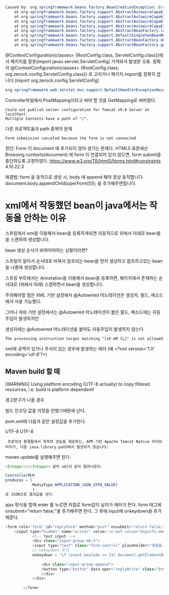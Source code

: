 ```java
Caused by: org.springframework.beans.factory.BeanCreationException: Error creating bean with name 'servletConfig': Instantiation of bean failed; nested exception is org.springframework.beans.BeanInstantiationException: Failed to instantiate [javax.servlet.ServletConfig]: Specified class is an interface
	at org.springframework.beans.factory.support.AbstractAutowireCapableBeanFactory.instantiateBean(AbstractAutowireCapableBeanFactory.java:1287)
	at org.springframework.beans.factory.support.AbstractAutowireCapableBeanFactory.createBeanInstance(AbstractAutowireCapableBeanFactory.java:1181)
	at org.springframework.beans.factory.support.AbstractAutowireCapableBeanFactory.doCreateBean(AbstractAutowireCapableBeanFactory.java:555)
	at org.springframework.beans.factory.support.AbstractAutowireCapableBeanFactory.createBean(AbstractAutowireCapableBeanFactory.java:515)
	at org.springframework.beans.factory.support.AbstractBeanFactory.lambda$doGetBean$0(AbstractBeanFactory.java:320)
	at org.springframework.beans.factory.support.DefaultSingletonBeanRegistry.getSingleton(DefaultSingletonBeanRegistry.java:222)
	at org.springframework.beans.factory.support.AbstractBeanFactory.doGetBean(AbstractBeanFactory.java:318)
	at org.springframework.beans.factory.support.AbstractBeanFactory.getBean(AbstractBeanFactory.java:199)
```

@ContextConfiguration(classes= {RootConfig.class, ServletConfig.class})에서
패키지를 잘못(import javax.servlet.ServletConfig) 가져와서 발생한 오류.
정확히 @ContextConfiguration(classes= {RootConfig.class, org.zerock.config.ServletConfig.class}) 로 고치거나 패키지 import를 정확히 씁니다.(import org.zerock.config.ServletConfig)


```java
org.springframework.web.servlet.mvc.support.DefaultHandlerExceptionResolver - Resolved [org.springframework.web.HttpRequestMethodNotSupportedException: Request method 'POST' not supported]
```
Controller파일에서 PostMapping이라고 써야 할 것을 GetMapping로 써버렸다.


```
Could not publish server configuration for Tomcat v9.0 Server at localhost.
Multiple Contexts have a path of "/".
```
다른 프로젝트들과 path 중복의 문제




```
Form submission canceled because the form is not connected

```

원인:
Form 이 document 에 추가되지 않아 생기는 문제다.
HTML5 표준에선 Browsing contexts(document) 에 form 이 연결되어 있지 않으면, form submit을 중단하도록 규정하였다.
https://www.w3.org/TR/html5/forms.html#constraints 4.10.22.3

해결법:
form 을 동적으로 생성 시, body 에 append 해야 정상 동작합니다.
document.body.appendChild(operForm[0]); 을 추가해주면됩니다.


# xml에서 작동했던 bean이 java에서는 작동을 안하는 이유
스프링에서 xml을 이용해서 bean을 등록하게되면 자동적으로 위에서 아래로 bean들을 스캔하여 생성합니다.

bean 생성 순서가 바뀌어야하는 상황이라면?

스프링이 알아서 순서대로 바꿔서 참조되는 bean을 먼저 생성하고 참조하고있는 bean을 나중에 생성합니다.

스프링 부트에서는 Annotation을 이용해서 bean을 등록하면, 패키지에서 존재하는 순서대로 (위에서 아래) 스캔하면서 bean을 생성합니다.





주의해야할 점은 XML 기반 설정에서 @Autowired 어노테이션은 생성자, 필드, 메소드에서 사용 가능했다.

그러나 자바 기반 설정에서는 @Autowired 어노테이션이 붙은 필드, 메소드에는 자동 주입이 발생하지만

생성자에는 @Autowired  어노테이션을  붙여도 자동주입이 발생하지 않는다.


```
The processing instruction target matching "[xX mM lL]" is not allowed
```

xml에 공백이 있거나 주석이 있는 경우에 발생하는 에러 (예 \<?xml version='1.0' encoding='utf-8'?>)






## Maven build 할 때

[WARNING] Using platform encoding (UTF-8 actually) to copy filtered resources, i.e. build is platform dependent!


경고문구가 나올 경우



빌드 인코딩 값을 지정을 안했기때문에 난다.



pom.xml에 다음과 같은 설정값을 추가한다.

  <!-- Build Encoding UTF-8 Setting -->
 <properties>
  <project.build.sourceEncoding>UTF-8</project.build.sourceEncoding>
  <project.reporting.outputEncoding>UTF-8</project.reporting.outputEncoding>
 </properties>



```
 프로덕션 환경들에서 최적의 성능을 제공하는, APR 기반 Apache Tomcat Native 라이브러리가, 다음 java.library.path에서 발견되지 않습니다:

```


maven update를 실행해주면 된다.



```java
<Integer>2</Integer> 같이 xml이 같이 딸려나온다.

Controller에서 
produces = {
			MediaType.APPLICATION_JSON_UTF8_VALUE}
			)
로 JSON으로 결과값을 낸다.
```



ajax 방식을 할때 enter 를 누르면 저절로 form값이 날라가 에러가 뜬다.
form 태그에 onsubmit="return false;"을 추가해주면 된다.
그 후에 input에 onkeydown을 추가 해준다.
```js
<form role="form" id="replyForm" method="post" onsubmit="return false;">
	<input type="hidden" name="writer" value='<c:out value="${pinfo.member.nm}"/>' />
			<!-- text input -->
			<div class="input-group mb-3">
			<input type="text" class="form-control" placeholder="댓글을 입력하세요" name="reply" 
			// onkeydown 추가
			onkeydown = "if (event.keyCode == 13) document.getElementById('replyButton').click()"> 
			
				<div class="input-group-append">
				<button type="button" data-oper="replyWrite" class="btn btn-sm btn-primary" id="replyButton"><i class="fas fa-pencil-alt"></i> 쓰기</button>
				</div>
			</div>
			
		</form>
```